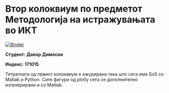 # Втор колоквиум по предметот Методологија на истражувањата во ИКТ

[![Binder](https://mybinder.org/badge_logo.svg)](https://mybinder.org/v2/gh/ddimoski/dyslexia_171015/HEAD)

**Студент: Давор Димоски**

**Индекс: 171015**

Тетратката од првиот колоквиум е ажурирана така што сега има SoS со Matlab и Python. Сите фигури од plotly сега се дополнително изгенерирани и со Matlab.
